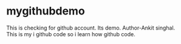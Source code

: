 # mygithubdemo
This is  checking for github account. Its demo.
Author-Ankit singhal.
<br>
This is my i github code so i learn how github code.
<!--jhbdfkjfkkjfdjkdfjk-->

